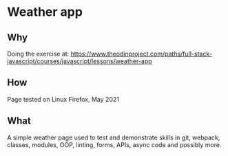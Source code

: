 # Weather app

## Why

Doing the exercise at: https://www.theodinproject.com/paths/full-stack-javascript/courses/javascript/lessons/weather-app

## How

Page tested on Linux Firefox, May 2021

## What

A simple weather page used to test and demonstrate skills in git, webpack, classes, modules, OOP, linting, forms, APIs, async code and possibly more.
